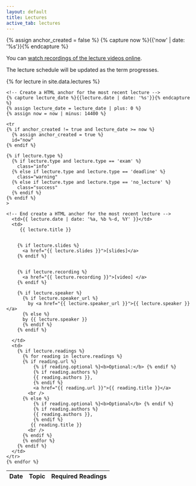 ```yaml
---
layout: default
title: Lectures
active_tab: lectures
---
```


<!-- Create a HTML anchor for the most recent lecture -->
{% assign anchor_created = false %}
{% capture now %}{{'now' | date: '%s'}}{% endcapture %}
<!-- End create a HTML anchor for the most recent lecture -->


<div class="alert alert-info">
You can <a href="https://upenn.hosted.panopto.com/Panopto/Pages/Sessions/List.aspx?folderID=47e1a625-5fa5-4818-a2f7-a9d80150c3cd">watch recordings of the lecture videos online</a>.
</div>

The lecture schedule will be updated as the term progresses. 

<table class="table table-striped">
  <thead>
    <tr>
      <th>Date</th> 
      <th>Topic</th>
      <th>Required Readings</th>
    </tr>
  </thead>
  <tbody>
    {% for lecture in site.data.lectures %}

    <!-- Create a HTML anchor for the most recent lecture -->
    {% capture lecture_date %}{{lecture.date | date: '%s'}}{% endcapture %}
    {% assign lecture_date = lecture_date | plus: 0 %}
    {% assign now = now | minus: 14400 %}

    <tr
    {% if anchor_created != true and lecture_date >= now %}
      {% assign anchor_created = true %}
      id="now" 
    {% endif %}
    
    {% if lecture.type %}
      {% if lecture.type and lecture.type == 'exam' %}
        class="info" 
      {% else if lecture.type and lecture.type == 'deadline' %}
        class="warning"
      {% else if lecture.type and lecture.type == 'no_lecture' %}
        class="success"
      {% endif %}
    {% endif %}
    >

    <!-- End create a HTML anchor for the most recent lecture -->
      <td>{{ lecture.date | date: '%a, %b %-d, %Y' }}</td>
      <td>
         {{ lecture.title }} 


        {% if lecture.slides %}
          <a href="{{ lecture.slides }}">[slides]</a>
        {% endif %}


        {% if lecture.recording %}
          <a href="{{ lecture.recording }}">[video] </a>
        {% endif %}

	    {% if lecture.speaker %}
          {% if lecture.speaker_url %}
            by <a href="{{ lecture.speaker_url }}">{{ lecture.speaker }}</a> 
          {% else %} 
          by {{ lecture.speaker }}
          {% endif %}
	    {% endif %}

      </td>
      <td>
        {% if lecture.readings %} 
          {% for reading in lecture.readings %}
          {% if reading.url %}
              {% if reading.optional %}<b>Optional:</b> {% endif %}
              {% if reading.authors %}
              {{ reading.authors }}, 
              {% endif %}
              <a href="{{ reading.url }}">{{ reading.title }}</a> 
            <br />
          {% else %}
              {% if reading.optional %}<b>Optional</b> {% endif %}
              {% if reading.authors %}
              {{ reading.authors }}, 
              {% endif %}
             {{ reading.title }} 
            <br />
          {% endif %}
          {% endfor %}
        {% endif %}
      </td>
    </tr>
    {% endfor %}
    
  </tbody>
</table>

